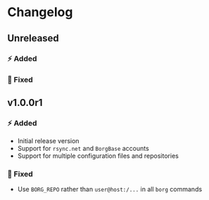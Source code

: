 # Changelog

## Unreleased

### ⚡️ Added

### 🐞 Fixed

## v1.0.0r1

### ⚡️ Added

- Initial release version
- Support for `rsync.net` and `BorgBase` accounts
- Support for multiple configuration files and repositories

### 🐞 Fixed

- Use `BORG_REPO` rather than `user@host:/...` in all `borg` commands

